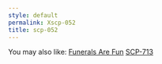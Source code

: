 ```yaml
---
style: default
permalink: Xscp-052
title: scp-052
---
```

You may also like:
[Funerals Are Fun](http://scp-wiki.net/funerals-are-fun)
[SCP-713](http://scp-wiki.net/scp-713)